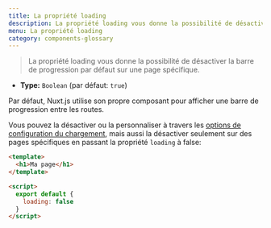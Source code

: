 ```yaml
---
title: La propriété loading
description: La propriété loading vous donne la possibilité de désactiver la barre de progression par défaut sur une page spécifique.
menu: La propriété loading
category: components-glossary
---
```


> La propriété loading vous donne la possibilité de désactiver la barre de progression par défaut sur une page spécifique.

- **Type:** `Boolean` (par défaut: `true`)

Par défaut, Nuxt.js utilise son propre composant pour afficher une barre de progression entre les routes.

Vous pouvez la désactiver ou la personnaliser à travers les [options de configuration du chargement](/guides/configuration-glossary/configuration-loading), mais aussi la désactiver seulement sur des pages spécifiques en passant la propriété `loading` à false:

```html
<template>
  <h1>Ma page</h1>
</template>

<script>
  export default {
    loading: false
  }
</script>
```
